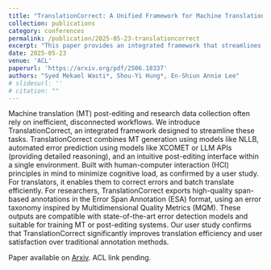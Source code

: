 ```yaml
---
title: "TranslationCorrect: A Unified Framework for Machine Translation Post-Editing with Predictive Error Assistance"
collection: publications
category: conferences
permalink: /publication/2025-05-23-translationcorrect
excerpt: "This paper provides an integrated framework that streamlines the translation process, enabling easier data collection procedures and translation pipelines."
date: 2025-05-23
venue: 'ACL'
paperurl: 'https://arxiv.org/pdf/2506.18337'
authors: "Syed Mekael Wasti*, Shou-Yi Hung*, En-Shiun Annie Lee"
# slidesurl: ''
# citation: ""
---
```


Machine translation (MT) post-editing and research data collection often rely on inefficient, disconnected workflows. We introduce TranslationCorrect, an integrated framework designed to streamline these tasks. TranslationCorrect combines MT generation using models like NLLB, automated error prediction using models like XCOMET or LLM APIs (providing detailed reasoning), and an intuitive post-editing interface within a single environment. Built with human-computer interaction (HCI) principles in mind to minimize cognitive load, as confirmed by a user study. For translators, it enables them to correct errors and batch translate efficiently. For researchers, TranslationCorrect exports high-quality span-based annotations in the Error Span Annotation (ESA) format, using an error taxonomy inspired by Multidimensional Quality Metrics (MQM). These outputs are compatible with state-of-the-art error detection models and suitable for training MT or post-editing systems. Our user study confirms that TranslationCorrect significantly improves translation efficiency and user satisfaction over traditional annotation methods.

Paper available on [Arxiv](https://arxiv.org/pdf/2506.18337). ACL link pending. 